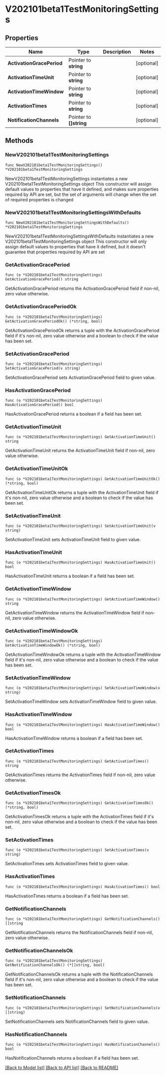 # V202101beta1TestMonitoringSettings

## Properties

Name | Type | Description | Notes
------------ | ------------- | ------------- | -------------
**ActivationGracePeriod** | Pointer to **string** |  | [optional] 
**ActivationTimeUnit** | Pointer to **string** |  | [optional] 
**ActivationTimeWindow** | Pointer to **string** |  | [optional] 
**ActivationTimes** | Pointer to **string** |  | [optional] 
**NotificationChannels** | Pointer to **[]string** |  | [optional] 

## Methods

### NewV202101beta1TestMonitoringSettings

`func NewV202101beta1TestMonitoringSettings() *V202101beta1TestMonitoringSettings`

NewV202101beta1TestMonitoringSettings instantiates a new V202101beta1TestMonitoringSettings object
This constructor will assign default values to properties that have it defined,
and makes sure properties required by API are set, but the set of arguments
will change when the set of required properties is changed

### NewV202101beta1TestMonitoringSettingsWithDefaults

`func NewV202101beta1TestMonitoringSettingsWithDefaults() *V202101beta1TestMonitoringSettings`

NewV202101beta1TestMonitoringSettingsWithDefaults instantiates a new V202101beta1TestMonitoringSettings object
This constructor will only assign default values to properties that have it defined,
but it doesn't guarantee that properties required by API are set

### GetActivationGracePeriod

`func (o *V202101beta1TestMonitoringSettings) GetActivationGracePeriod() string`

GetActivationGracePeriod returns the ActivationGracePeriod field if non-nil, zero value otherwise.

### GetActivationGracePeriodOk

`func (o *V202101beta1TestMonitoringSettings) GetActivationGracePeriodOk() (*string, bool)`

GetActivationGracePeriodOk returns a tuple with the ActivationGracePeriod field if it's non-nil, zero value otherwise
and a boolean to check if the value has been set.

### SetActivationGracePeriod

`func (o *V202101beta1TestMonitoringSettings) SetActivationGracePeriod(v string)`

SetActivationGracePeriod sets ActivationGracePeriod field to given value.

### HasActivationGracePeriod

`func (o *V202101beta1TestMonitoringSettings) HasActivationGracePeriod() bool`

HasActivationGracePeriod returns a boolean if a field has been set.

### GetActivationTimeUnit

`func (o *V202101beta1TestMonitoringSettings) GetActivationTimeUnit() string`

GetActivationTimeUnit returns the ActivationTimeUnit field if non-nil, zero value otherwise.

### GetActivationTimeUnitOk

`func (o *V202101beta1TestMonitoringSettings) GetActivationTimeUnitOk() (*string, bool)`

GetActivationTimeUnitOk returns a tuple with the ActivationTimeUnit field if it's non-nil, zero value otherwise
and a boolean to check if the value has been set.

### SetActivationTimeUnit

`func (o *V202101beta1TestMonitoringSettings) SetActivationTimeUnit(v string)`

SetActivationTimeUnit sets ActivationTimeUnit field to given value.

### HasActivationTimeUnit

`func (o *V202101beta1TestMonitoringSettings) HasActivationTimeUnit() bool`

HasActivationTimeUnit returns a boolean if a field has been set.

### GetActivationTimeWindow

`func (o *V202101beta1TestMonitoringSettings) GetActivationTimeWindow() string`

GetActivationTimeWindow returns the ActivationTimeWindow field if non-nil, zero value otherwise.

### GetActivationTimeWindowOk

`func (o *V202101beta1TestMonitoringSettings) GetActivationTimeWindowOk() (*string, bool)`

GetActivationTimeWindowOk returns a tuple with the ActivationTimeWindow field if it's non-nil, zero value otherwise
and a boolean to check if the value has been set.

### SetActivationTimeWindow

`func (o *V202101beta1TestMonitoringSettings) SetActivationTimeWindow(v string)`

SetActivationTimeWindow sets ActivationTimeWindow field to given value.

### HasActivationTimeWindow

`func (o *V202101beta1TestMonitoringSettings) HasActivationTimeWindow() bool`

HasActivationTimeWindow returns a boolean if a field has been set.

### GetActivationTimes

`func (o *V202101beta1TestMonitoringSettings) GetActivationTimes() string`

GetActivationTimes returns the ActivationTimes field if non-nil, zero value otherwise.

### GetActivationTimesOk

`func (o *V202101beta1TestMonitoringSettings) GetActivationTimesOk() (*string, bool)`

GetActivationTimesOk returns a tuple with the ActivationTimes field if it's non-nil, zero value otherwise
and a boolean to check if the value has been set.

### SetActivationTimes

`func (o *V202101beta1TestMonitoringSettings) SetActivationTimes(v string)`

SetActivationTimes sets ActivationTimes field to given value.

### HasActivationTimes

`func (o *V202101beta1TestMonitoringSettings) HasActivationTimes() bool`

HasActivationTimes returns a boolean if a field has been set.

### GetNotificationChannels

`func (o *V202101beta1TestMonitoringSettings) GetNotificationChannels() []string`

GetNotificationChannels returns the NotificationChannels field if non-nil, zero value otherwise.

### GetNotificationChannelsOk

`func (o *V202101beta1TestMonitoringSettings) GetNotificationChannelsOk() (*[]string, bool)`

GetNotificationChannelsOk returns a tuple with the NotificationChannels field if it's non-nil, zero value otherwise
and a boolean to check if the value has been set.

### SetNotificationChannels

`func (o *V202101beta1TestMonitoringSettings) SetNotificationChannels(v []string)`

SetNotificationChannels sets NotificationChannels field to given value.

### HasNotificationChannels

`func (o *V202101beta1TestMonitoringSettings) HasNotificationChannels() bool`

HasNotificationChannels returns a boolean if a field has been set.


[[Back to Model list]](../README.md#documentation-for-models) [[Back to API list]](../README.md#documentation-for-api-endpoints) [[Back to README]](../README.md)


